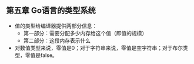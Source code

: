 ## 第五章 Go语言的类型系统
- 值的类型给编译器提供两部分信息：
	- 第一部分：需要分配多少内存给这个值（即值的规模）
	- 第二部分：这段内存表示什么
- 对数值类型来说，零值是0；对于字符串来说，零值是空字符串；对于布尔类型，零值是false。